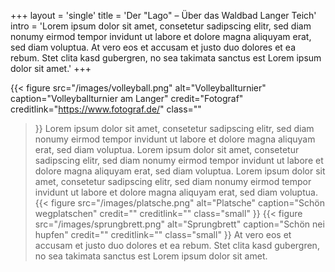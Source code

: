 +++
layout = 'single'
title = 'Der "Lago" – Über das Waldbad Langer Teich'
intro = 'Lorem ipsum dolor sit amet, consetetur sadipscing elitr, sed diam nonumy eirmod tempor invidunt ut labore et dolore magna aliquyam erat, sed diam voluptua. At vero eos et accusam et justo duo dolores et ea rebum. Stet clita kasd gubergren, no sea takimata sanctus est Lorem ipsum dolor sit amet.'
+++

{{< figure
  src="/images/volleyball.png"
  alt="Volleyballturnier"
  caption="Volleyballturnier am Langer"
  credit="Fotograf"
  creditlink="https://www.fotograf.de/"
  class=""
>}}
Lorem ipsum dolor sit amet, consetetur sadipscing elitr, sed diam nonumy eirmod tempor invidunt ut labore et dolore magna aliquyam erat, sed diam voluptua. Lorem ipsum dolor sit amet, consetetur sadipscing elitr, sed diam nonumy eirmod tempor invidunt ut labore et dolore magna aliquyam erat, sed diam voluptua.
Lorem ipsum dolor sit amet, consetetur sadipscing elitr, sed diam nonumy eirmod tempor invidunt ut labore et dolore magna aliquyam erat, sed diam voluptua.
{{< figure
  src="/images/platsche.png"
  alt="Platsche"
  caption="Schön wegplatschen"
  credit=""
  creditlink=""
  class="small"
>}}
{{< figure
  src="/images/sprungbrett.png"
  alt="Sprungbrett"
  caption="Schön nei hupfen"
  credit=""
  creditlink=""
  class="small"
>}}
At vero eos et accusam et justo duo dolores et ea rebum. Stet clita kasd gubergren, no sea takimata sanctus est Lorem ipsum dolor sit amet.